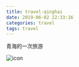 ```yaml
---
title: travel-qinghai
date: 2019-06-02 22:33:16
categories: travel
tags: travel
---
```


青海的一次旅游

![icon](./images/1.jpg)
